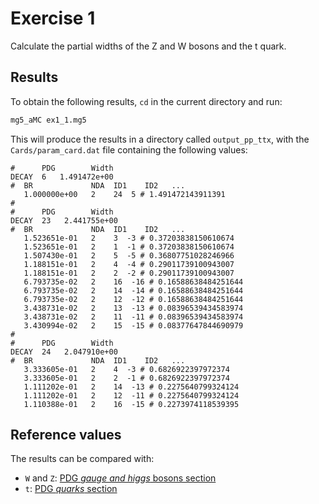 # Exercise 1

Calculate the partial widths of the Z and W bosons and the t quark.

## Results

To obtain the following results, `cd` in the current directory and run:

```bash
mg5_aMC ex1_1.mg5
```

This will produce the results in a directory called `output_pp_ttx`, with the
`Cards/param_card.dat` file containing the following values:

```text
#      PDG        Width
DECAY  6   1.491472e+00
#  BR             NDA  ID1    ID2   ...
   1.000000e+00   2    24  5 # 1.491472143911391
#
#      PDG        Width
DECAY  23   2.441755e+00
#  BR             NDA  ID1    ID2   ...
   1.523651e-01   2    3  -3 # 0.37203838150610674
   1.523651e-01   2    1  -1 # 0.37203838150610674
   1.507430e-01   2    5  -5 # 0.36807751028246966
   1.188151e-01   2    4  -4 # 0.29011739100943007
   1.188151e-01   2    2  -2 # 0.29011739100943007
   6.793735e-02   2    16  -16 # 0.16588638484251644
   6.793735e-02   2    14  -14 # 0.16588638484251644
   6.793735e-02   2    12  -12 # 0.16588638484251644
   3.438731e-02   2    13  -13 # 0.08396539434583974
   3.438731e-02   2    11  -11 # 0.08396539434583974
   3.430994e-02   2    15  -15 # 0.08377647844690979
#
#      PDG        Width
DECAY  24   2.047910e+00
#  BR             NDA  ID1    ID2   ...
   3.333605e-01   2    4  -3 # 0.6826922397972374
   3.333605e-01   2    2  -1 # 0.6826922397972374
   1.111202e-01   2    14  -13 # 0.2275640799324124
   1.111202e-01   2    12  -11 # 0.2275640799324124
   1.110388e-01   2    16  -15 # 0.2273974118539395
```

## Reference values

The results can be compared with:

- `W` and `Z`: [PDG _gauge and higgs_ bosons section](https://pdg.lbl.gov/2018/tables/rpp2018-sum-gauge-higgs-bosons.pdf)
- `t`: [PDG _quarks_ section](https://pdg.lbl.gov/2019/tables/rpp2019-sum-quarks.pdf)
